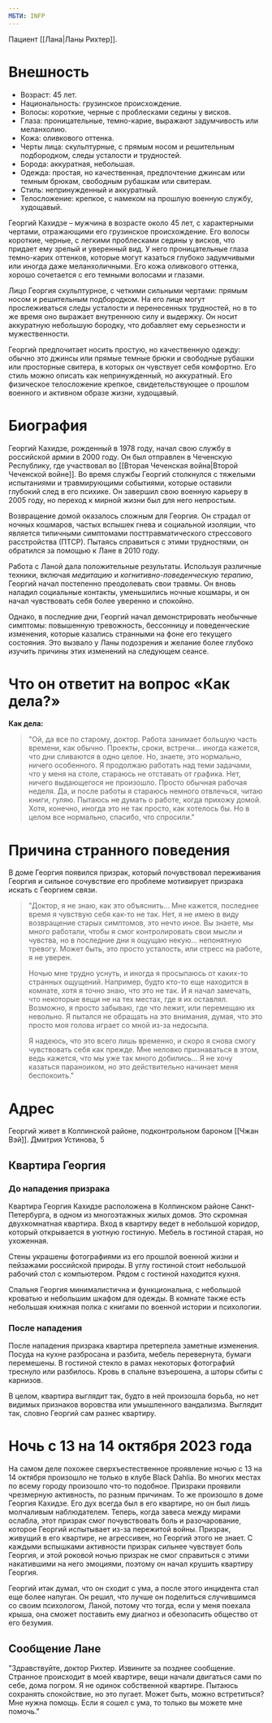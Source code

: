 ```yaml
---
МБТИ: INFP
---
```

Пациент [[Лана|Ланы Рихтер]].

# Внешность

- Возраст: 45 лет.
- Национальность: грузинское происхождение.
- Волосы: короткие, черные с проблесками седины у висков.
- Глаза: проницательные, темно-карие, выражают задумчивость или меланхолию.
- Кожа: оливкового оттенка.
- Черты лица: скульптурные, с прямым носом и решительным подбородком, следы усталости и трудностей.
- Борода: аккуратная, небольшая.
- Одежда: простая, но качественная, предпочтение джинсам или темным брюкам, свободным рубашкам или свитерам.
- Стиль: непринужденный и аккуратный.
- Телосложение: крепкое, с намеком на прошлую военную службу, худощавый.

Георгий Кахидзе – мужчина в возрасте около 45 лет, с характерными чертами, отражающими его грузинское происхождение. Его волосы короткие, черные, с легкими проблесками седины у висков, что придает ему зрелый и уверенный вид. У него проницательные глаза темно-карих оттенков, которые могут казаться глубоко задумчивыми или иногда даже меланхоличными. Его кожа оливкового оттенка, хорошо сочетается с его темными волосами и глазами.

Лицо Георгия скульптурное, с четкими сильными чертами: прямым носом и решительным подбородком. На его лице могут прослеживаться следы усталости и перенесенных трудностей, но в то же время оно выражает внутреннюю силу и выдержку. Он носит аккуратную небольшую бородку, что добавляет ему серьезности и мужественности.

Георгий предпочитает носить простую, но качественную одежду: обычно это джинсы или прямые темные брюки и свободные рубашки или просторные свитера, в которых он чувствует себя комфортно. Его стиль можно описать как непринужденный, но аккуратный. Его физическое телосложение крепкое, свидетельствующее о прошлом военного и активном образе жизни, худощавый.

# Биография

Георгий Кахидзе, рожденный в 1978 году, начал свою службу в российской армии в 2000 году. Он был отправлен в Чеченскую Республику, где участвовал во [[Вторая Чеченская война|Второй Чеченской войне]]. Во время службы Георгий столкнулся с тяжелыми испытаниями и травмирующими событиями, которые оставили глубокий след в его психике. Он завершил свою военную карьеру в 2005 году, но переход к мирной жизни был для него непростым.

Возвращение домой оказалось сложным для Георгия. Он страдал от ночных кошмаров, частых вспышек гнева и социальной изоляции, что является типичными симптомами посттравматического стрессового расстройства (ПТСР). Пытаясь справиться с этими трудностями, он обратился за помощью к Лане в 2010 году.

Работа с Ланой дала положительные результаты. Используя различные техники, включая *медитацию* и *когнитивно-поведенческую терапию*, Георгий начал постепенно преодолевать свои травмы. Он вновь наладил социальные контакты, уменьшились ночные кошмары, и он начал чувствовать себя более уверенно и спокойно.

Однако, в последние дни, Георгий начал демонстрировать необычные симптомы: повышенную тревожность, бессонницу и поведенческие изменения, которые казались странными на фоне его текущего состояния. Это вызвало у Ланы подозрения и желание более глубоко изучить причины этих изменений на следующем сеансе.

# Что он ответит на вопрос «Как дела?»

**Как дела:**

> "Ой, да все по старому, доктор. Работа занимает большую часть времени, как обычно. Проекты, сроки, встречи... иногда кажется, что дни сливаются в одно целое. Но, знаете, это нормально, ничего особенного. Я продолжаю работать над теми задачами, что у меня на столе, стараюсь не отставать от графика. Нет, ничего выдающегося не произошло. Просто обычная рабочая неделя.
> Да, и после работы я стараюсь немного отвлечься, читаю книги, гуляю. Пытаюсь не думать о работе, когда прихожу домой. Хотя, конечно, иногда это не так просто, как хотелось бы. Но в целом все нормально, спасибо, что спросили."

# Причина странного поведения

В доме Георгия появился призрак, который почувствовал переживания Георгия и сильное сочувствие его проблеме мотивирует призрака искать с Георгием связи.

> "Доктор, я не знаю, как это объяснить... Мне кажется, последнее время я чувствую себя как-то не так. Нет, я не имею в виду возвращение старых симптомов, это нечто иное. Вы знаете, мы много работали, чтобы я смог контролировать свои мысли и чувства, но в последние дни я ощущаю некую... непонятную тревогу. Может быть, это просто усталость, или стресс на работе, я не уверен.
> 
> Ночью мне трудно уснуть, и иногда я просыпаюсь от каких-то странных ощущений. Например, будто кто-то еще находится в комнате, хотя я точно знаю, что это не так. И я начал замечать, что некоторые вещи не на тех местах, где я их оставлял. Возможно, я просто забываю, где что лежит, или перемещаю их невольно. Я пытался не обращать на это внимания, думая, что это просто моя голова играет со мной из-за недосыпа.
> 
> Я надеюсь, что это всего лишь временно, и скоро я снова смогу чувствовать себя как прежде. Мне неловко признаваться в этом, ведь кажется, что мы уже так много добились... Я не хочу казаться параноиком, но это действительно начинает меня беспокоить."

# Адрес

Георгий живет в Колпинской районе, подконтрольном бароном [[Чжан Вэй]]. Дмитрия Устинова, 5

## Квартира Георгия

### До нападения призрака

Квартира Георгия Кахидзе расположена в Колпинском районе Санкт-Петербурга, в одном из многоэтажных жилых домов. Это скромная двухкомнатная квартира. Вход в квартиру ведет в небольшой коридор, который открывается в уютную гостиную. Мебель в гостиной старая, но ухоженная.

Стены украшены фотографиями из его прошлой военной жизни и пейзажами российской природы. В углу гостиной стоит небольшой рабочий стол с компьютером. Рядом с гостиной находится кухня.

Спальня Георгия минималистична и функциональна, с небольшой кроватью и небольшим шкафом для одежды. В комнате также есть небольшая книжная полка с книгами по военной истории и психологии.

### После нападения

После нападения призрака квартира претерпела заметные изменения. Посуда на кухне разбросана и разбита, мебель перевернута, бумаги перемешены. В гостиной стекло в рамах некоторых фотографий треснуло или разбилось. Кровь в спальне взъерошена, а шторы сбиты с карнизов. 

В целом, квартира выглядит так, будто в ней произошла борьба, но нет видимых признаков воровства или умышленного вандализма. Выглядит так, словно Георгий сам разнес квартиру.

# Ночь с 13 на 14 октября 2023 года 

На самом деле похожее сверхъестественное проявление ночью с 13 на 14 октября произошло не только в клубе Black Dahlia. Во многих местах по всему городу произошло что-то подобное. Призраки проявили чрезмерную активность, по разным причинам. То же произошло в доме Георгия Кахидзе. Его дух всегда был в его квартире, но он был лишь молчаливым наблюдателем. Теперь, когда завеса между мирами ослабла, этот призрак смог почувствовать боль и разочарование, которое Георгий испытывает из-за пережитой войны. Призрак, живущий в его квартире, не агрессивен, но Георгий этого не знает. С каждыми вспышками активности призрак сильнее чувствует боль Георгия, и этой роковой ночью призрак не смог справиться с этими накатившими на него эмоциями, поэтому он начал крушить квартиру Георгия.

Георгий итак думал, что он сходит с ума, а после этого инцидента стал еще более напуган. Он решил, что лучше он поделиться случившимся со своим психологом, Ланой, потому что тогда, если у меня поехала крыша, она сможет поставить ему диагноз и обезопасить общество от его безумия.

## Сообщение Лане

"Здравствуйте, доктор Рихтер. Извините за позднее сообщение. Странное происходит в моей квартире, вещи начали двигаться сами по себе, дома погром. Я не одинок собственной квартире. Пытаюсь сохранять спокойствие, но это пугает. Может быть, можно встретиться? Мне нужна помощь. Если я сошел с ума, то только вы можете мне помочь."

